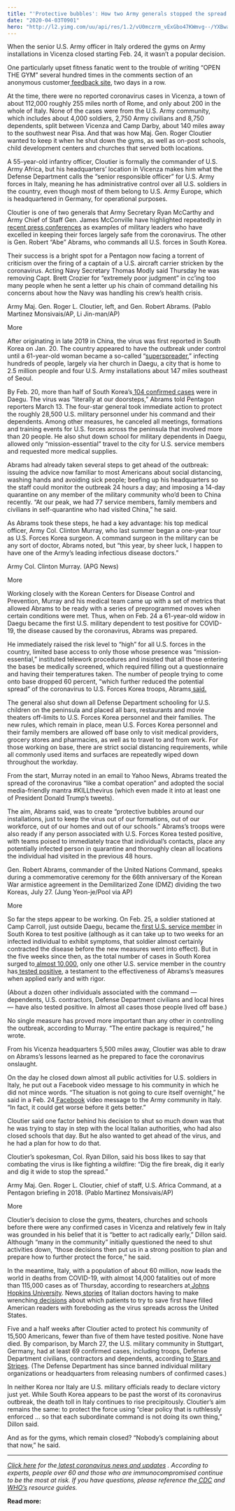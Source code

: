 ```yaml
---
title: "'Protective bubbles': How two Army generals stopped the spread of coronavirus among their soldiers"
date: "2020-04-03T0901"
hero: "http://l2.yimg.com/uu/api/res/1.2/vU0mczrm_vExGbo47KWmvg--/YXBwaWQ9eXRhY2h5b247aD04Njt3PTEzMDs-/https://media-mbst-pub-ue1.s3.amazonaws.com/creatr-uploaded-images/2020-04/49a8cc20-751a-11ea-afe7-bff05df701e6"
---
```

[ ][1]

[][1]

When the senior U.S. Army officer in Italy ordered the gyms on Army
installations in Vicenza closed starting Feb. 24, it wasn’t a popular
decision.

One particularly upset fitness fanatic went to the trouble of writing
“OPEN THE GYM” several hundred times in the comments section of an
anonymous customer[ feedback site][2], two days in a row.

At the time, there were no reported coronavirus cases in Vicenza, a town
of about 112,000 roughly 255 miles north of Rome, and only about 200 in
the whole of Italy. None of the cases were from the U.S. Army community,
which includes about 4,000 soldiers, 2,750 Army civilians and 8,750
dependents, split between Vicenza and Camp Darby, about 140 miles away
to the southwest near Pisa. And that was how Maj. Gen. Roger Cloutier
wanted to keep it when he shut down the gyms, as well as on-post
schools, child development centers and churches that served both
locations.

A 55-year-old infantry officer, Cloutier is formally the commander of
U.S. Army Africa, but his headquarters’ location in Vicenza makes him
what the Defense Department calls the “senior responsible officer” for
U.S. Army forces in Italy, meaning he has administrative control over
all U.S. soldiers in the country, even though most of them belong to
U.S. Army Europe, which is headquartered in Germany, for operational
purposes.

Cloutier is one of two generals that Army Secretary Ryan McCarthy and
Army Chief of Staff Gen. James McConville have highlighted repeatedly
in[ recent][3][ press][4][ conferences][5] as examples of military
leaders who have excelled in keeping their forces largely safe from the
coronavirus. The other is Gen. Robert “Abe” Abrams, who commands all
U.S. forces in South Korea.

Their success is a bright spot for a Pentagon now facing a torrent of
criticism over the firing of a captain of a U.S. aircraft carrier
stricken by the coronavirus. Acting Navy Secretary Thomas Modly said
Thursday he was removing Capt. Brett Crozier for “extremely poor
judgment” in cc’ing too many people when he sent a letter up his chain
of command detailing his concerns about how the Navy was handling his
crew’s health crisis.

Army Maj. Gen. Roger L. Cloutier, left, and Gen. Robert Abrams. (Pablo
Martinez Monsivais/AP, Li Jin-man/AP)

More

After originating in late 2019 in China, the virus was first reported in
South Korea on Jan. 20. The country appeared to have the outbreak under
control until a 61-year-old woman became a so-called
“[superspreader][6],” infecting hundreds of people, largely via her
church in Daegu, a city that is home to 2.5 million people and four U.S.
Army installations about 147 miles southeast of Seoul.

By Feb. 20, more than half of South Korea’s[ 104 confirmed cases][7]
were in Daegu. The virus was “literally at our doorsteps,” Abrams told
Pentagon reporters March 13. The four-star general took immediate action
to protect the roughly 28,500 U.S. military personnel under his command
and their dependents. Among other measures, he canceled all meetings,
formations and training events for U.S. forces across the peninsula that
involved more than 20 people. He also shut down school for military
dependents in Daegu, allowed only “mission-essential” travel to the city
for U.S. service members and requested more medical supplies.

Abrams had already taken several steps to get ahead of the outbreak:
issuing the advice now familiar to most Americans about social
distancing, washing hands and avoiding sick people; beefing up his
headquarters so the staff could monitor the outbreak 24 hours a day; and
imposing a 14-day quarantine on any member of the military community
who’d been to China recently. “At our peak, we had 77 service members,
family members and civilians in self-quarantine who had visited China,”
he said.

As Abrams took these steps, he had a key advantage: his top medical
officer, Army Col. Clinton Murray, who last summer began a one-year tour
as U.S. Forces Korea surgeon. A command surgeon in the military can be
any sort of doctor, Abrams noted, but “this year, by sheer luck, I
happen to have one of the Army’s leading infectious disease doctors.”

Army Col. Clinton Murray. (APG News)

More

Working closely with the Korean Centers for Disease Control and
Prevention, Murray and his medical team came up with a set of metrics
that allowed Abrams to be ready with a series of preprogrammed moves
when certain conditions were met. Thus, when on Feb. 24 a 61-year-old
widow in Daegu became the first U.S. military dependent to test positive
for COVID-19, the disease caused by the coronavirus, Abrams was
prepared.

He immediately raised the risk level to “high” for all U.S. forces in
the country, limited base access to only those whose presence was
“mission-essential,” instituted telework procedures and insisted that
all those entering the bases be medically screened, which required
filling out a questionnaire and having their temperatures taken. The
number of people trying to come onto base dropped 60 percent, “which
further reduced the potential spread” of the coronavirus to U.S. Forces
Korea troops, Abrams[ said.][7]

The general also shut down all Defense Department schooling for U.S.
children on the peninsula and placed all bars, restaurants and movie
theaters off-limits to U.S. Forces Korea personnel and their families.
The new rules, which remain in place, mean U.S. Forces Korea personnel
and their family members are allowed off base only to visit medical
providers, grocery stores and pharmacies, as well as to travel to and
from work. For those working on base, there are strict social distancing
requirements, while all commonly used items and surfaces are repeatedly
wiped down throughout the workday.

From the start, Murray noted in an email to Yahoo News, Abrams treated
the spread of the coronavirus “like a combat operation” and adopted the
social media-friendly mantra #KILLthevirus (which even made it into at
least one of President Donald Trump’s tweets).

The aim, Abrams said, was to create “protective bubbles around our
installations, just to keep the virus out of our formations, out of our
workforce, out of our homes and out of our schools.” Abrams’s troops
were also ready if any person associated with U.S. Forces Korea tested
positive, with teams poised to immediately trace that individual’s
contacts, place any potentially infected person in quarantine and
thoroughly clean all locations the individual had visited in the
previous 48 hours.

Gen. Robert Abrams, commander of the United Nations Command, speaks
during a commemorative ceremony for the 66th anniversary of the Korean
War armistice agreement in the Demilitarized Zone (DMZ) dividing the two
Koreas, July 27. (Jung Yeon-je/Pool via AP)

More

So far the steps appear to be working. On Feb. 25, a soldier stationed
at Camp Carroll, just outside Daegu, became the[ first U.S. service
member][8] in South Korea to test positive (although as it can take up
to two weeks for an infected individual to exhibit symptoms, that
soldier almost certainly contracted the disease before the new measures
went into effect). But in the five weeks since then, as the total number
of cases in South Korea surged to[ almost 10,000][9], only one other
U.S. service member in the country has[ tested positive][10], a
testament to the effectiveness of Abrams’s measures when applied early
and with rigor.

(About a dozen other individuals associated with the command —
dependents, U.S. contractors, Defense Department civilians and local
hires — have also tested positive. In almost all cases those people
lived off base.)

No single measure has proved more important than any other in
controlling the outbreak, according to Murray. “The entire package is
required,” he wrote.

From his Vicenza headquarters 5,500 miles away, Cloutier was able to
draw on Abrams’s lessons learned as he prepared to face the coronavirus
onslaught.

On the day he closed down almost all public activities for U.S. soldiers
in Italy, he put out a Facebook video message to his community in which
he did not mince words. “The situation is not going to cure itself
overnight,” he said in a Feb. 24[ Facebook][11] video message to the
Army community in Italy. “In fact, it could get worse before it gets
better.”

Cloutier said one factor behind his decision to shut so much down was
that he was trying to stay in step with the local Italian authorities,
who had also closed schools that day. But he also wanted to get ahead of
the virus, and he had a plan for how to do that.

Cloutier’s spokesman, Col. Ryan Dillon, said his boss likes to say that
combating the virus is like fighting a wildfire: “Dig the fire break,
dig it early and dig it wide to stop the spread.”

Army Maj. Gen. Roger L. Cloutier, chief of staff, U.S. Africa Command,
at a Pentagon briefing in 2018. (Pablo Martinez Monsivais/AP)

More

Cloutier’s decision to close the gyms, theaters, churches and schools
before there were any confirmed cases in Vicenza and relatively few in
Italy was grounded in his belief that it is “better to act radically
early,” Dillon said. Although “many in the community” initially
questioned the need to shut activities down, “those decisions then put
us in a strong position to plan and prepare how to further protect the
force,” he said.

In the meantime, Italy, with a population of about 60 million, now leads
the world in deaths from COVID-19, with almost 14,000 fatalities out of
more than 115,000 cases as of Thursday, according to researchers at[
Johns Hopkins University][9]. News[ stories][12] of Italian doctors
having to make wrenching[ decisions][13] about which patients to try to
save first have filled American readers with foreboding as the virus
spreads across the United States.

Five and a half weeks after Cloutier acted to protect his community of
15,500 Americans, fewer than five of them have tested positive. None
have died. By comparison, by March 27, the U.S. military community in
Stuttgart, Germany, had at least 69 confirmed cases, including troops,
Defense Department civilians, contractors and dependents, according to[
Stars and Stripes][14]. (The Defense Department has since banned
individual military organizations or headquarters from releasing numbers
of confirmed cases.)

In neither Korea nor Italy are U.S. military officials ready to declare
victory just yet. While South Korea appears to be past the worst of its
coronavirus outbreak, the death toll in Italy continues to rise
precipitously. Cloutier’s aim remains the same: to protect the force
using “clear policy that is ruthlessly enforced … so that each
subordinate command is not doing its own thing,” Dillon said.

And as for the gyms, which remain closed? “Nobody’s complaining about
that now,” he said.

_____

[ _Click here_][15] _for the_[ _latest coronavirus news and
updates_][16] _. According to experts, people over 60 and those who are
immunocompromised continue to be the most at risk. If you have
questions, please reference the_[ _CDC_][17] _and_[ _WHO’s_][18]
_resource guides._

 **Read more:**

   [1]: https://news.yahoo.com/coronavirus
   [2]: https://ice.disa.mil/index.cfm?fa=card&sp=83504&s=321&dep=*DoD&sc=15
   [3]: https://www.army.mil/article/233868/covid_19_response_secretary_mccarthy_hosts_press_conference_with_gen_mcconville
   [4]: https://www.defense.gov/Newsroom/Transcripts/Transcript/Article/2127878/army-leadership-press-briefing-on-covid-19-response-efforts/
   [5]: https://www.defense.gov/Newsroom/Transcripts/Transcript/Article/2129433/army-officials-hold-a-defense-department-news-briefing-on-covid-19-efforts/
   [6]: https://www.livescience.com/coronavirus-superspreader-south-korea-church.html
   [7]: https://www.defense.gov/Newsroom/Transcripts/Transcript/Article/2112176/gen-robert-b-abrams-holds-a-press-briefing-on-us-forces-koreas-response-to-covi/
   [8]: https://www.usfk.mil/Media/News/Article/2094200/usfk-service-member-confirmed-with-covid-19/
   [9]: https://coronavirus.jhu.edu/map.html
   [10]: https://www.usfk.mil/Media/News/Article/2127687/usfk-service-member-confirmed-with-covid-19/
   [11]: https://www.facebook.com/618591021560489/videos/1262272447299060/
   [12]: https://www.thedailybeast.com/on-the-front-line-against-coronavirus-in-locked-down-italy-deciding-who-lives-and-who-dies
   [13]: https://www.theatlantic.com/ideas/archive/2020/03/who-gets-hospital-bed/607807/
   [14]: https://www.stripes.com/news/europe/coronavirus-cases-soar-to-at-least-69-in-stuttgart-military-community-as-army-struggles-to-contain-virus-1.623918
   [15]: https://news.yahoo.com/coronavirus-covid-19-news-and-live-updates-120246923.html
   [16]: https://news.yahoo.com/coronavirus/
   [17]: https://www.cdc.gov/coronavirus/2019-ncov/summary.html
   [18]: https://www.who.int/emergencies/diseases/novel-coronavirus-2019